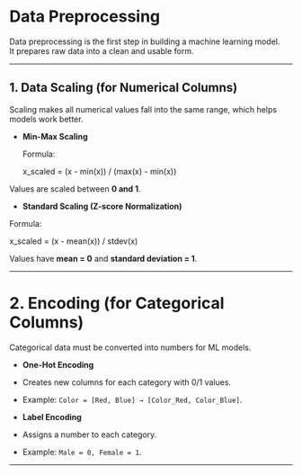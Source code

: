 # Data Preprocessing

Data preprocessing is the first step in building a machine learning model.  
It prepares raw data into a clean and usable form.  

---

## 1. Data Scaling (for Numerical Columns)  

Scaling makes all numerical values fall into the same range, which helps models work better.  

- **Min-Max Scaling**
  
  Formula:

  x_scaled = (x - min(x)) / (max(x) - min(x))

Values are scaled between **0 and 1**.  

- **Standard Scaling (Z-score Normalization)**
  
Formula:  

x_scaled = (x - mean(x)) / stdev(x)

Values have **mean = 0** and **standard deviation = 1**.  

---

# 2. Encoding (for Categorical Columns)  

Categorical data must be converted into numbers for ML models.  

- **One-Hot Encoding**  
- Creates new columns for each category with 0/1 values.  
- Example: `Color = [Red, Blue] → [Color_Red, Color_Blue]`.  

- **Label Encoding**  
- Assigns a number to each category.  
- Example: `Male = 0, Female = 1`.  

---
